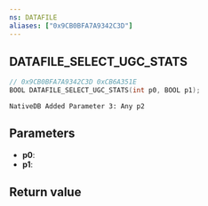 ```yaml
---
ns: DATAFILE
aliases: ["0x9CB0BFA7A9342C3D"]
---
```

## DATAFILE_SELECT_UGC_STATS

```c
// 0x9CB0BFA7A9342C3D 0xCB6A351E
BOOL DATAFILE_SELECT_UGC_STATS(int p0, BOOL p1);
```

```
NativeDB Added Parameter 3: Any p2
```

## Parameters
* **p0**: 
* **p1**: 

## Return value
